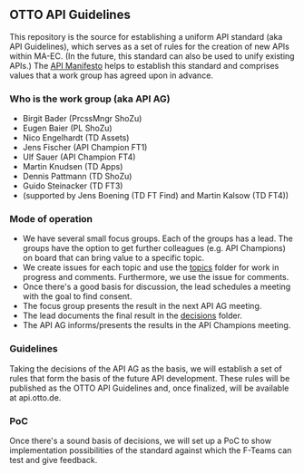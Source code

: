 ## OTTO API Guidelines

This repository is the source for establishing a uniform API standard (aka API Guidelines), which serves as a set of rules for the creation of new APIs within MA-EC.
(In the future, this standard can also be used to unify existing APIs.)
The [API Manifesto](/manifesto.md) helps to establish this standard and comprises values that a work group has agreed upon in advance.

### Who is the work group (aka API AG)

* Birgit Bader (PrcssMngr ShoZu)
* Eugen Baier (PL ShoZu)
* Nico Engelhardt (TD Assets)
* Jens Fischer (API Champion FT1)
* Ulf Sauer (API Champion FT4)
* Martin Knudsen (TD Apps)
* Dennis Pattmann (TD ShoZu)
* Guido Steinacker (TD FT3)
* (supported by Jens Boening (TD FT Find) and Martin Kalsow (TD FT4))

### Mode of operation

- We have several small focus groups. Each of the groups has a lead. The groups have the option to get further colleagues (e.g. API Champions) on board that can bring value to a specific topic.
- We create issues for each topic and use the [topics](https://github.com/otto-ec/ottoapi_manifest/tree/master/topics) folder for work in progress and comments. Furthermore, we use the issue for comments.
- Once there's a good basis for discussion, the lead schedules a meeting with the goal to find consent.
- The focus group presents the result in the next API AG meeting.
- The lead documents the final result in the [decisions](https://github.com/otto-ec/ottoapi_manifest/tree/master/decisions) folder.
- The API AG informs/presents the results in the API Champions meeting.

### Guidelines

Taking the decisions of the API AG as the basis, we will establish a set of rules that form the basis of the future API development.
These rules will be published as the OTTO API Guidelines and, once finalized, will be available at api.otto.de.

### PoC

Once there's a sound basis of decisions, we will set up a PoC to show implementation possibilities of the standard against which the F-Teams can test and give feedback.